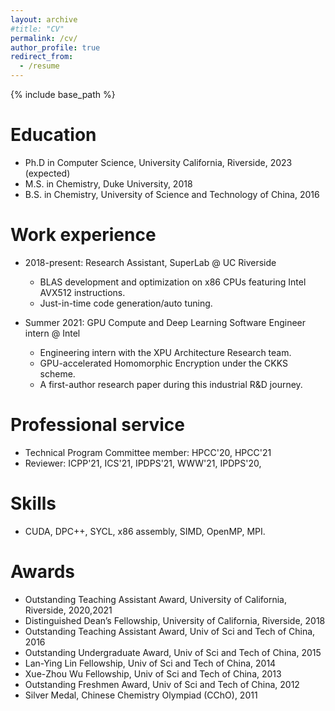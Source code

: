 ```yaml
---
layout: archive
#title: "CV"
permalink: /cv/
author_profile: true
redirect_from:
  - /resume
---
```


{% include base_path %}

Education
======
* Ph.D in Computer Science, University California, Riverside, 2023 (expected)
* M.S. in Chemistry, Duke University, 2018
* B.S. in Chemistry, University of Science and Technology of China, 2016


Work experience
======
* 2018-present: Research Assistant, SuperLab @ UC Riverside
  * BLAS development and optimization on x86 CPUs featuring Intel AVX512 instructions.
  * Just-in-time code generation/auto tuning.

* Summer 2021: GPU Compute and Deep Learning Software Engineer intern @ Intel
  * Engineering intern with the XPU Architecture Research team.
  * GPU-accelerated Homomorphic Encryption under the CKKS scheme.
  * A first-author research paper during this industrial R&D journey.

Professional service
======
* Technical Program Committee member: HPCC'20, HPCC'21
* Reviewer: ICPP'21, ICS'21, IPDPS'21, WWW'21, IPDPS'20,

Skills
======
* CUDA, DPC++, SYCL, x86 assembly, SIMD, OpenMP, MPI.

Awards
======
* Outstanding Teaching Assistant Award, University of California, Riverside, 2020,2021
* Distinguished Dean’s Fellowship, University of California, Riverside, 2018
* Outstanding Teaching Assistant Award, Univ of Sci and Tech of China, 2016
* Outstanding Undergraduate Award, Univ of Sci and Tech of China, 2015
* Lan-Ying Lin Fellowship, Univ of Sci and Tech of China, 2014
* Xue-Zhou Wu Fellowship, Univ of Sci and Tech of China, 2013
* Outstanding Freshmen Award, Univ of Sci and Tech of China, 2012
* Silver Medal, Chinese Chemistry Olympiad (CChO), 2011